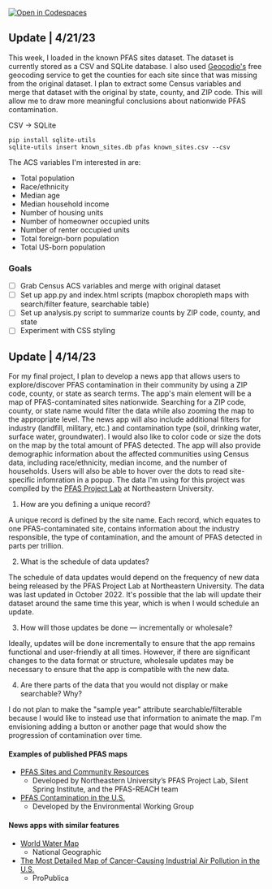 [![Open in Codespaces](https://classroom.github.com/assets/launch-codespace-7f7980b617ed060a017424585567c406b6ee15c891e84e1186181d67ecf80aa0.svg)](https://classroom.github.com/open-in-codespaces?assignment_repo_id=10863207)

## Update | 4/21/23

This week, I loaded in the known PFAS sites dataset. The dataset is currently stored as a CSV and SQLite database. I also used [Geocodio's](https://www.geocod.io/) free geocoding service to get the counties for each site since that was missing from the original dataset. I plan to extract some Census variables and merge that dataset with the original by state, county, and ZIP code. This will allow me to draw more meaningful conclusions about nationwide PFAS contamination.

CSV → SQLite
``` 
pip install sqlite-utils
sqlite-utils insert known_sites.db pfas known_sites.csv --csv
``` 

The ACS variables I'm interested in are: 
* Total population
* Race/ethnicity
* Median age
* Median household income
* Number of housing units
* Number of homeowner occupied units
* Number of renter occupied units
* Total foreign-born population
* Total US-born population

### Goals

- [ ] Grab Census ACS variables and merge with original dataset
- [ ] Set up app.py and index.html scripts (mapbox choropleth maps with search/filter feature, searchable table)
- [ ] Set up analysis.py script to summarize counts by ZIP code, county, and state
- [ ] Experiment with CSS styling

## Update | 4/14/23
For my final project, I plan to develop a news app that allows users to explore/discover PFAS contamination in their community by using a ZIP code, county, or state as search terms. The app's main element will be a map of PFAS-contaminated sites nationwide. Searching for a ZIP code, county, or state name would filter the data while also zooming the map to the appropriate level. The news app will also include additional filters for industry (landfill, military, etc.) and contamination type (soil, drinking water, surface water, groundwater). I would also like to color code or size the dots on the map by the total amount of PFAS detected. The app will also provide demographic information about the affected communities using Census data, including race/ethnicity, median income, and the number of households. Users will also be able to hover over the dots to read site-specific infomration in a popup. The data I'm using for this project was compiled by the [PFAS Project Lab](https://docs.google.com/spreadsheets/d/10y4u1KG6gegnw3zoTUTbXxQiEqitU1ufPlGvGiETtcg/edit#gid=682068550) at Northeastern University. 

1. How are you defining a unique record?

A unique record is defined by the site name. Each record, which equates to one PFAS-contaminated site, contains information about the industry responsible, the type of contamination, and the amount of PFAS detected in parts per trillion.

2. What is the schedule of data updates?

The schedule of data updates would depend on the frequency of new data being released by the PFAS Project Lab at Northeastern University. The data was last updated in October 2022. It's possible that the lab will update their dataset around the same time this year, which is when I would schedule an update.

3. How will those updates be done –– incrementally or wholesale?

Ideally, updates will be done incrementally to ensure that the app remains functional and user-friendly at all times. However, if there are significant changes to the data format or structure, wholesale updates may be necessary to ensure that the app is compatible with the new data.

4. Are there parts of the data that you would not display or make searchable? Why?

I do not plan to make the "sample year" attribute searchable/filterable because I would like to instead use that information to animate the map. I'm envisioning adding a button or another page that would show the progression of contamination over time.

#### Examples of published PFAS maps
* [PFAS Sites and Community Resources](https://experience.arcgis.com/experience/12412ab41b3141598e0bb48523a7c940/page/Page-1/?data_id=dataSource_21-18203d2ab1c-layer-8%3A23&views=Known-Contamination%2CAbout-Key-Abbreviations)
  * Developed by Northeastern University’s PFAS Project Lab, Silent Spring Institute, and the PFAS-REACH team
* [PFAS Contamination in the U.S.](https://www.ewg.org/interactive-maps/pfas_contamination/map/)
  * Developed by the Environmental Working Group

#### News apps with similar features
* [World Water Map](https://worldwatermap.nationalgeographic.org/)
  * National Geographic
* [The Most Detailed Map of Cancer-Causing Industrial Air Pollution in the U.S.](https://projects.propublica.org/toxmap/)
  * ProPublica
